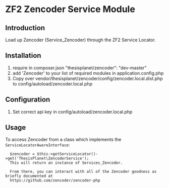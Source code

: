 ZF2 Zencoder Service Module
===========================

Introduction
------------
Load up Zencoder (Service_Zencoder) through the ZF2 Service Locator.

Installation
------------

1. require in composer.json "thesisplanet/zencoder": "dev-master"
2. add 'Zencoder' to your list of required modules in application.config.php
3. Copy over vendor/thesisplanet/zencoder/config/zencoder.local.dist.php to config/autoload/zencoder.local.php

Configuration
-------------
1. Set correct api key in config/autoload/zencoder.local.php


Usage
-----

To access Zencoder from a class which implements the `ServiceLocatorAwareInterface`:

```
  $zencoder = $this->getServiceLocator()->get('ThesisPlanet\ZencoderService');
  This will return an instance of Services_Zencoder.
  
  From there, you can interact with all of the Zencoder goodness as briefly documented at
  https://github.com/zencoder/zencoder-php
  
  
```
